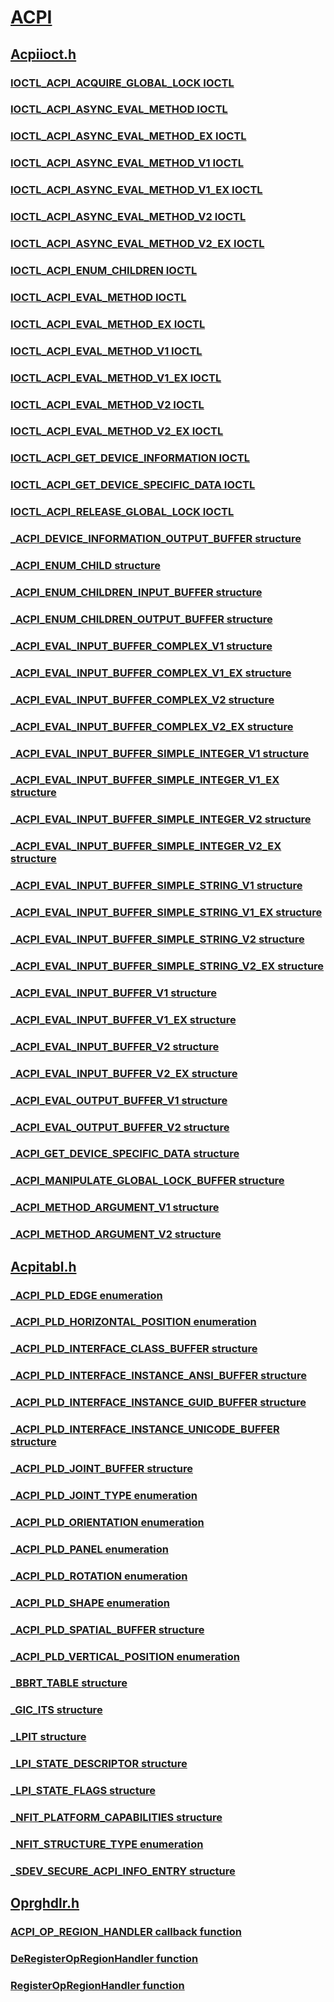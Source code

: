 # [ACPI](index.md)
## [Acpiioct.h](../acpiioct/index.md)
### [IOCTL_ACPI_ACQUIRE_GLOBAL_LOCK IOCTL](../acpiioct/ni-acpiioct-ioctl_acpi_acquire_global_lock.md)
### [IOCTL_ACPI_ASYNC_EVAL_METHOD IOCTL](../acpiioct/ni-acpiioct-ioctl_acpi_async_eval_method.md)
### [IOCTL_ACPI_ASYNC_EVAL_METHOD_EX IOCTL](../acpiioct/ni-acpiioct-ioctl_acpi_async_eval_method_ex.md)
### [IOCTL_ACPI_ASYNC_EVAL_METHOD_V1 IOCTL](../acpiioct/ni-acpiioct-ioctl_acpi_async_eval_method_v1.md)
### [IOCTL_ACPI_ASYNC_EVAL_METHOD_V1_EX IOCTL](../acpiioct/ni-acpiioct-ioctl_acpi_async_eval_method_v1_ex.md)
### [IOCTL_ACPI_ASYNC_EVAL_METHOD_V2 IOCTL](../acpiioct/ni-acpiioct-ioctl_acpi_async_eval_method_v2.md)
### [IOCTL_ACPI_ASYNC_EVAL_METHOD_V2_EX IOCTL](../acpiioct/ni-acpiioct-ioctl_acpi_async_eval_method_v2_ex.md)
### [IOCTL_ACPI_ENUM_CHILDREN IOCTL](../acpiioct/ni-acpiioct-ioctl_acpi_enum_children.md)
### [IOCTL_ACPI_EVAL_METHOD IOCTL](../acpiioct/ni-acpiioct-ioctl_acpi_eval_method.md)
### [IOCTL_ACPI_EVAL_METHOD_EX IOCTL](../acpiioct/ni-acpiioct-ioctl_acpi_eval_method_ex.md)
### [IOCTL_ACPI_EVAL_METHOD_V1 IOCTL](../acpiioct/ni-acpiioct-ioctl_acpi_eval_method_v1.md)
### [IOCTL_ACPI_EVAL_METHOD_V1_EX IOCTL](../acpiioct/ni-acpiioct-ioctl_acpi_eval_method_v1_ex.md)
### [IOCTL_ACPI_EVAL_METHOD_V2 IOCTL](../acpiioct/ni-acpiioct-ioctl_acpi_eval_method_v2.md)
### [IOCTL_ACPI_EVAL_METHOD_V2_EX IOCTL](../acpiioct/ni-acpiioct-ioctl_acpi_eval_method_v2_ex.md)
### [IOCTL_ACPI_GET_DEVICE_INFORMATION IOCTL](../acpiioct/ni-acpiioct-ioctl_acpi_get_device_information.md)
### [IOCTL_ACPI_GET_DEVICE_SPECIFIC_DATA IOCTL](../acpiioct/ni-acpiioct-ioctl_acpi_get_device_specific_data.md)
### [IOCTL_ACPI_RELEASE_GLOBAL_LOCK IOCTL](../acpiioct/ni-acpiioct-ioctl_acpi_release_global_lock.md)
### [_ACPI_DEVICE_INFORMATION_OUTPUT_BUFFER structure](../acpiioct/ns-acpiioct-_acpi_device_information_output_buffer.md)
### [_ACPI_ENUM_CHILD structure](../acpiioct/ns-acpiioct-_acpi_enum_child.md)
### [_ACPI_ENUM_CHILDREN_INPUT_BUFFER structure](../acpiioct/ns-acpiioct-_acpi_enum_children_input_buffer.md)
### [_ACPI_ENUM_CHILDREN_OUTPUT_BUFFER structure](../acpiioct/ns-acpiioct-_acpi_enum_children_output_buffer.md)
### [_ACPI_EVAL_INPUT_BUFFER_COMPLEX_V1 structure](../acpiioct/ns-acpiioct-_acpi_eval_input_buffer_complex_v1.md)
### [_ACPI_EVAL_INPUT_BUFFER_COMPLEX_V1_EX structure](../acpiioct/ns-acpiioct-_acpi_eval_input_buffer_complex_v1_ex.md)
### [_ACPI_EVAL_INPUT_BUFFER_COMPLEX_V2 structure](../acpiioct/ns-acpiioct-_acpi_eval_input_buffer_complex_v2.md)
### [_ACPI_EVAL_INPUT_BUFFER_COMPLEX_V2_EX structure](../acpiioct/ns-acpiioct-_acpi_eval_input_buffer_complex_v2_ex.md)
### [_ACPI_EVAL_INPUT_BUFFER_SIMPLE_INTEGER_V1 structure](../acpiioct/ns-acpiioct-_acpi_eval_input_buffer_simple_integer_v1.md)
### [_ACPI_EVAL_INPUT_BUFFER_SIMPLE_INTEGER_V1_EX structure](../acpiioct/ns-acpiioct-_acpi_eval_input_buffer_simple_integer_v1_ex.md)
### [_ACPI_EVAL_INPUT_BUFFER_SIMPLE_INTEGER_V2 structure](../acpiioct/ns-acpiioct-_acpi_eval_input_buffer_simple_integer_v2.md)
### [_ACPI_EVAL_INPUT_BUFFER_SIMPLE_INTEGER_V2_EX structure](../acpiioct/ns-acpiioct-_acpi_eval_input_buffer_simple_integer_v2_ex.md)
### [_ACPI_EVAL_INPUT_BUFFER_SIMPLE_STRING_V1 structure](../acpiioct/ns-acpiioct-_acpi_eval_input_buffer_simple_string_v1.md)
### [_ACPI_EVAL_INPUT_BUFFER_SIMPLE_STRING_V1_EX structure](../acpiioct/ns-acpiioct-_acpi_eval_input_buffer_simple_string_v1_ex.md)
### [_ACPI_EVAL_INPUT_BUFFER_SIMPLE_STRING_V2 structure](../acpiioct/ns-acpiioct-_acpi_eval_input_buffer_simple_string_v2.md)
### [_ACPI_EVAL_INPUT_BUFFER_SIMPLE_STRING_V2_EX structure](../acpiioct/ns-acpiioct-_acpi_eval_input_buffer_simple_string_v2_ex.md)
### [_ACPI_EVAL_INPUT_BUFFER_V1 structure](../acpiioct/ns-acpiioct-_acpi_eval_input_buffer_v1.md)
### [_ACPI_EVAL_INPUT_BUFFER_V1_EX structure](../acpiioct/ns-acpiioct-_acpi_eval_input_buffer_v1_ex.md)
### [_ACPI_EVAL_INPUT_BUFFER_V2 structure](../acpiioct/ns-acpiioct-_acpi_eval_input_buffer_v2.md)
### [_ACPI_EVAL_INPUT_BUFFER_V2_EX structure](../acpiioct/ns-acpiioct-_acpi_eval_input_buffer_v2_ex.md)
### [_ACPI_EVAL_OUTPUT_BUFFER_V1 structure](../acpiioct/ns-acpiioct-_acpi_eval_output_buffer_v1.md)
### [_ACPI_EVAL_OUTPUT_BUFFER_V2 structure](../acpiioct/ns-acpiioct-_acpi_eval_output_buffer_v2.md)
### [_ACPI_GET_DEVICE_SPECIFIC_DATA structure](../acpiioct/ns-acpiioct-_acpi_get_device_specific_data.md)
### [_ACPI_MANIPULATE_GLOBAL_LOCK_BUFFER structure](../acpiioct/ns-acpiioct-_acpi_manipulate_global_lock_buffer.md)
### [_ACPI_METHOD_ARGUMENT_V1 structure](../acpiioct/ns-acpiioct-_acpi_method_argument_v1.md)
### [_ACPI_METHOD_ARGUMENT_V2 structure](../acpiioct/ns-acpiioct-_acpi_method_argument_v2.md)
## [Acpitabl.h](../acpitabl/index.md)
### [_ACPI_PLD_EDGE enumeration](../acpitabl/ne-acpitabl-_acpi_pld_edge.md)
### [_ACPI_PLD_HORIZONTAL_POSITION enumeration](../acpitabl/ne-acpitabl-_acpi_pld_horizontal_position.md)
### [_ACPI_PLD_INTERFACE_CLASS_BUFFER structure](../acpitabl/ns-acpitabl-_acpi_pld_interface_class_buffer.md)
### [_ACPI_PLD_INTERFACE_INSTANCE_ANSI_BUFFER structure](../acpitabl/ns-acpitabl-_acpi_pld_interface_instance_ansi_buffer.md)
### [_ACPI_PLD_INTERFACE_INSTANCE_GUID_BUFFER structure](../acpitabl/ns-acpitabl-_acpi_pld_interface_instance_guid_buffer.md)
### [_ACPI_PLD_INTERFACE_INSTANCE_UNICODE_BUFFER structure](../acpitabl/ns-acpitabl-_acpi_pld_interface_instance_unicode_buffer.md)
### [_ACPI_PLD_JOINT_BUFFER structure](../acpitabl/ns-acpitabl-_acpi_pld_joint_buffer.md)
### [_ACPI_PLD_JOINT_TYPE enumeration](../acpitabl/ne-acpitabl-_acpi_pld_joint_type.md)
### [_ACPI_PLD_ORIENTATION enumeration](../acpitabl/ne-acpitabl-_acpi_pld_orientation.md)
### [_ACPI_PLD_PANEL enumeration](../acpitabl/ne-acpitabl-_acpi_pld_panel.md)
### [_ACPI_PLD_ROTATION enumeration](../acpitabl/ne-acpitabl-_acpi_pld_rotation.md)
### [_ACPI_PLD_SHAPE enumeration](../acpitabl/ne-acpitabl-_acpi_pld_shape.md)
### [_ACPI_PLD_SPATIAL_BUFFER structure](../acpitabl/ns-acpitabl-_acpi_pld_spatial_buffer.md)
### [_ACPI_PLD_VERTICAL_POSITION enumeration](../acpitabl/ne-acpitabl-_acpi_pld_vertical_position.md)
### [_BBRT_TABLE structure](../acpitabl/ns-acpitabl-_bbrt_table.md)
### [_GIC_ITS structure](../acpitabl/ns-acpitabl-_gic_its.md)
### [_LPIT structure](../acpitabl/ns-acpitabl-_lpit.md)
### [_LPI_STATE_DESCRIPTOR structure](../acpitabl/ns-acpitabl-_lpi_state_descriptor.md)
### [_LPI_STATE_FLAGS structure](../acpitabl/ns-acpitabl-_lpi_state_flags.md)
### [_NFIT_PLATFORM_CAPABILITIES structure](../acpitabl/ns-acpitabl-_nfit_platform_capabilities.md)
### [_NFIT_STRUCTURE_TYPE enumeration](../acpitabl/ne-acpitabl-_nfit_structure_type.md)
### [_SDEV_SECURE_ACPI_INFO_ENTRY structure](../acpitabl/ns-acpitabl-_sdev_secure_acpi_info_entry.md)
## [Oprghdlr.h](../oprghdlr/index.md)
### [ACPI_OP_REGION_HANDLER callback function](../oprghdlr/nc-oprghdlr-acpi_op_region_handler.md)
### [DeRegisterOpRegionHandler function](../oprghdlr/nf-oprghdlr-deregisteropregionhandler.md)
### [RegisterOpRegionHandler function](../oprghdlr/nf-oprghdlr-registeropregionhandler.md)

